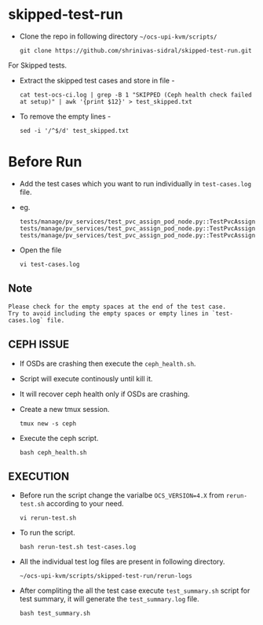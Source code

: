 # skipped-test-run
- Clone the repo in following directory `~/ocs-upi-kvm/scripts/`
  
   ```
   git clone https://github.com/shrinivas-sidral/skipped-test-run.git
   ```

For Skipped tests.

- Extract the skipped test cases and store in file -
   
   ```
   cat test-ocs-ci.log | grep -B 1 "SKIPPED (Ceph health check failed at setup)" | awk '{print $12}' > test_skipped.txt
   ```


- To remove the empty lines -
   ```
   sed -i '/^$/d' test_skipped.txt
   ```

# Before Run

- Add the test cases which you want to run individually in `test-cases.log` file.
- eg.
  
  ```
  tests/manage/pv_services/test_pvc_assign_pod_node.py::TestPvcAssignPodNode::test_rwo_pvc_assign_pod_node[CephFileSystem]
  tests/manage/pv_services/test_pvc_assign_pod_node.py::TestPvcAssignPodNode::test_rwx_pvc_assign_pod_node[CephBlockPool]
  tests/manage/pv_services/test_pvc_assign_pod_node.py::TestPvcAssignPodNode::test_rwx_pvc_assign_pod_node[CephFileSystem]
  ```
- Open the file
  
  ```
  vi test-cases.log
  ```
## Note
   ```
   Please check for the empty spaces at the end of the test case.
   Try to avoid including the empty spaces or empty lines in `test-cases.log` file.
   ```

## CEPH ISSUE

- If OSDs are crashing then execute the `ceph_health.sh`.
- Script will execute continously until kill it.
- It will recover ceph health only if OSDs are crashing.
- Create a new tmux session.
  
  ```
  tmux new -s ceph
  ```
- Execute the ceph script.
  ```
  bash ceph_health.sh
  ```
## EXECUTION

- Before run the script change the varialbe `OCS_VERSION=4.X` from `rerun-test.sh` according to your need.
   ```
   vi rerun-test.sh
   ```

- To run the script.
   ```
   bash rerun-test.sh test-cases.log
   ```

- All the individual test log files are present in following directory.
   ```
   ~/ocs-upi-kvm/scripts/skipped-test-run/rerun-logs
   ```

- After compliting the all the test case execute `test_summary.sh` script for test summary, it will generate the `test_summary.log` file.
   ```
   bash test_summary.sh
   ```


